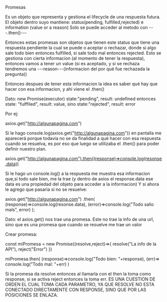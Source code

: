 Promesas

Es un objeto que representa y gestiona el lifecycle de una respuesta futura.
El objeto dentro suyo mantiene:     status(pending, fulfilled,rejected) e information (value or a reason)
    Solo se puede acceder al metodo con ---.then()---

Entonces estas promesas son objetos que tienen este status que tiene una respuesta pendiente la cual se puede o aceptar o 
rechazar, donde si algo sale todo bien entonces fulfilled, si sale todo mal entonces rejected. Esto se gestiona con cierta
informacion (al momento de tener la respuesta), entonces vamos a tener un value (si es aceptado, y si se rechaza tendremos
una ---reason---(informacion del por qué fue rechazada la pregunta))

Entonces despues de tener esta informacion la idea es saber qué hay que hacer con esa informacion, y ahi viene el .then()

Dato: new Promise(executor) state:"pending", result: undefined entonces state: "fulffiled", result: value, sino
state:"rejected", result: error


Por ej:

axios.get("http://algunapagina.com")

Si le hago console.log(axios.get("http://algunapagina.com")) en pantalla me aparecerá <pending> porque todavia no se da
finalidad a qué hacer con esa respuesta cuando se resuelva, es por eso que luego se utilizaba el .then() para poder definir
nuestro plan.

axios.get("http://algunapagina.com").then((response)=>console.log(resonse.data))

Si le hago un console.log() a la respuesta me muestra esa informacion que,si todo sale bien, me la trae (y dentro de axios
el response.data ese data es una propiedad del objeto para acceder a la informacion)
Y si ahora le agrego que pasaria si no se resuelve:

axios.get("http://algunapagina.com")
.then(
    (response)=>console.log(resonse.data),
    (error)=>console.log("Todo salio mals", error)
);


Dato: el axios.get() nos trae una promesa. Este no trae la info de una url, sino que es una promesa que cuando se resuelve
me trae un valor

Crear promesa:

const miPromesa = new Promise((resolve,reject)=>{
    resolve("La info de la API"),
    reject("Error")
})

miPromesa.then(
    (response)=>console.log("Todo bien: "+response),
    (err)=> console.log("Todo mal: "+err)
)

Si la promesa da resolve entonces al llamarla con el then la toma como response, si se activa reject entonces la toma err.
ES UNA CUESTION DE ORDEN EL CUAL TOMA CADA PARAMETRO, YA QUE RESOLVE NO ESTA CONECTADO DIRECTAMENTE CON RESPONSE, SINO QUE
POR LAS POSICIONES SE ENLAZA.



